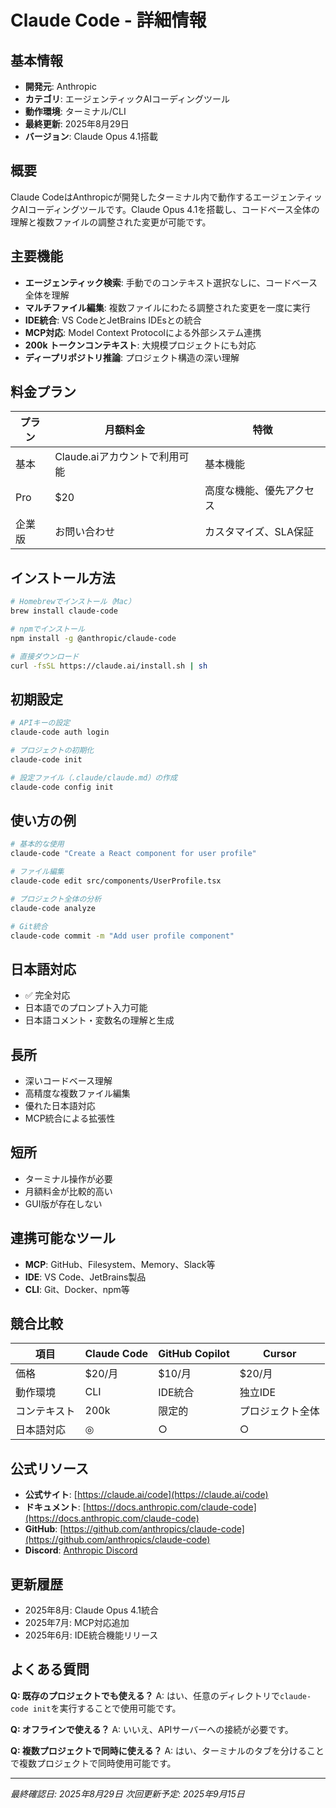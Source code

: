 # Claude Code - 詳細情報

## 基本情報
- **開発元**: Anthropic
- **カテゴリ**: エージェンティックAIコーディングツール
- **動作環境**: ターミナル/CLI
- **最終更新**: 2025年8月29日
- **バージョン**: Claude Opus 4.1搭載

## 概要
Claude CodeはAnthropicが開発したターミナル内で動作するエージェンティックAIコーディングツールです。Claude Opus 4.1を搭載し、コードベース全体の理解と複数ファイルの調整された変更が可能です。

## 主要機能
- **エージェンティック検索**: 手動でのコンテキスト選択なしに、コードベース全体を理解
- **マルチファイル編集**: 複数ファイルにわたる調整された変更を一度に実行
- **IDE統合**: VS CodeとJetBrains IDEsとの統合
- **MCP対応**: Model Context Protocolによる外部システム連携
- **200k トークンコンテキスト**: 大規模プロジェクトにも対応
- **ディープリポジトリ推論**: プロジェクト構造の深い理解

## 料金プラン
| プラン | 月額料金 | 特徴 |
|--------|----------|------|
| 基本 | Claude.aiアカウントで利用可能 | 基本機能 |
| Pro | $20 | 高度な機能、優先アクセス |
| 企業版 | お問い合わせ | カスタマイズ、SLA保証 |

## インストール方法
```bash
# Homebrewでインストール（Mac）
brew install claude-code

# npmでインストール
npm install -g @anthropic/claude-code

# 直接ダウンロード
curl -fsSL https://claude.ai/install.sh | sh
```

## 初期設定
```bash
# APIキーの設定
claude-code auth login

# プロジェクトの初期化
claude-code init

# 設定ファイル（.claude/claude.md）の作成
claude-code config init
```

## 使い方の例
```bash
# 基本的な使用
claude-code "Create a React component for user profile"

# ファイル編集
claude-code edit src/components/UserProfile.tsx

# プロジェクト全体の分析
claude-code analyze

# Git統合
claude-code commit -m "Add user profile component"
```

## 日本語対応
- ✅ 完全対応
- 日本語でのプロンプト入力可能
- 日本語コメント・変数名の理解と生成

## 長所
- 深いコードベース理解
- 高精度な複数ファイル編集
- 優れた日本語対応
- MCP統合による拡張性

## 短所
- ターミナル操作が必要
- 月額料金が比較的高い
- GUI版が存在しない

## 連携可能なツール
- **MCP**: GitHub、Filesystem、Memory、Slack等
- **IDE**: VS Code、JetBrains製品
- **CLI**: Git、Docker、npm等

## 競合比較
| 項目 | Claude Code | GitHub Copilot | Cursor |
|------|-------------|----------------|--------|
| 価格 | $20/月 | $10/月 | $20/月 |
| 動作環境 | CLI | IDE統合 | 独立IDE |
| コンテキスト | 200k | 限定的 | プロジェクト全体 |
| 日本語対応 | ◎ | ○ | ○ |

## 公式リソース
- **公式サイト**: [https://claude.ai/code](https://claude.ai/code)
- **ドキュメント**: [https://docs.anthropic.com/claude-code](https://docs.anthropic.com/claude-code)
- **GitHub**: [https://github.com/anthropics/claude-code](https://github.com/anthropics/claude-code)
- **Discord**: [Anthropic Discord](https://discord.gg/anthropic)

## 更新履歴
- 2025年8月: Claude Opus 4.1統合
- 2025年7月: MCP対応追加
- 2025年6月: IDE統合機能リリース

## よくある質問
**Q: 既存のプロジェクトでも使える？**
A: はい、任意のディレクトリで`claude-code init`を実行することで使用可能です。

**Q: オフラインで使える？**
A: いいえ、APIサーバーへの接続が必要です。

**Q: 複数プロジェクトで同時に使える？**
A: はい、ターミナルのタブを分けることで複数プロジェクトで同時使用可能です。

---
*最終確認日: 2025年8月29日*
*次回更新予定: 2025年9月15日*